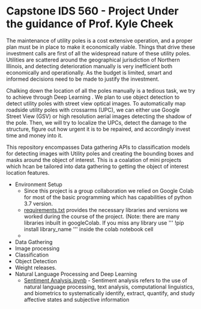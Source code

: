# Capstone IDS 560 - Project Under the guidance of Prof. Kyle Cheek

The maintenance of utility poles is a cost extensive operation, and a proper plan must be in place to make it economically viable. Things that drive these investment calls are first of all the widespread nature of these utility poles. Utilities are scattered around the geographical jurisdiction of Northern Illinois, and detecting deterioration manually is very inefficient both economically and operationally. As the budget is limited, smart and informed decisions need to be made to justify the investment. 

Chalking down the location of all the poles manually is a tedious task, we try to achieve through Deep Learning . We plan to use object detection to detect utility poles with street view optical images. To automatically map roadside utility poles with crossarms (UPC), we can either use Google Street View (GSV) or high resolution aerial images detecting the shadow of the pole. Then, we will try to localize the UPCs, detect the damage to the structure, figure out how urgent it is to be repaired, and accordingly invest time and money into it.

This repository encompasses Data gathering APIs to classification models for detecting images with Utility poles and creating the bounding boxes and masks around the object of interest. 
This is a coalation of mini projects which hcan be tailored into data gathering to getting the object of interest location features.
- Environment Setup 
    - Since this project is a group collaboration we relied on Google Colab for most of the basic programming which has capabilities of python 3.7 version.
    - [requirements.txt](https://github.com/baban9/Capstone-560/blob/main/Final%20Code%20and%20Data/requirements.txt) provides the necessary libraries and versions we worked during the course of the project. (Note: there are many libraries inbuilt in googleColab. If you miss any library use 
    '''
    !pip install library_name
    '''
    inside the colab notebook cell
    - 
- Data Gathering 
- Image processing
- Classification 
- Object Detection
- Weight releases.
-  Natural Language Processing and Deep Learning
    - [Sentiment Analysis.ipynb](https://github.com/baban9/Personal-Projects/blob/master/Sentiment%20Analysis.ipynb) - Sentiment analysis refers to the use of natural language processing, text analysis, computational linguistics, and biometrics to systematically identify, extract, quantify, and study affective states and subjective information
